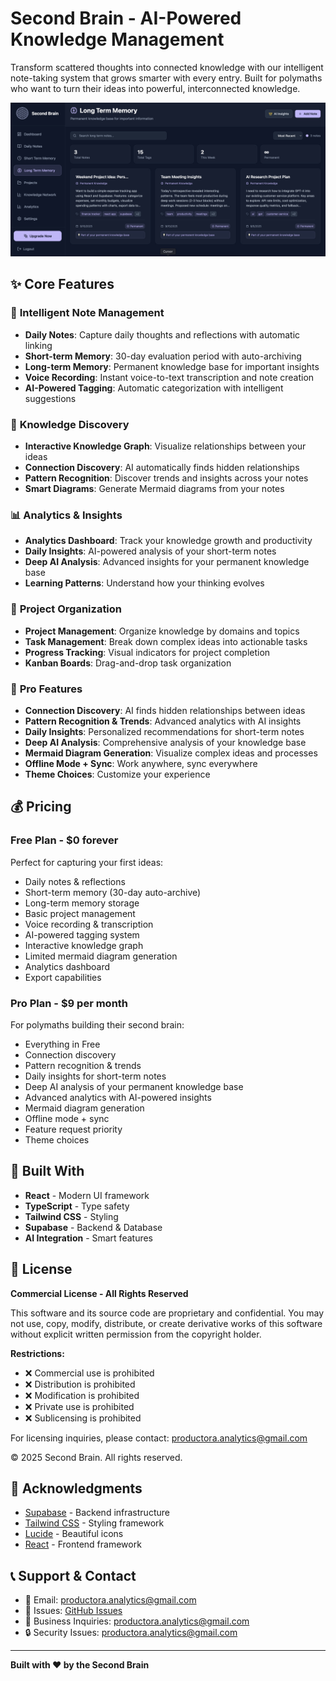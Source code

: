 # Second Brain - AI-Powered Knowledge Management

Transform scattered thoughts into connected knowledge with our intelligent note-taking system that grows smarter with every entry. Built for polymaths who want to turn their ideas into powerful, interconnected knowledge.

![Second Brain Dashboard](public/dashboard.png)

## ✨ Core Features

### 📝 **Intelligent Note Management**
- **Daily Notes**: Capture daily thoughts and reflections with automatic linking
- **Short-term Memory**: 30-day evaluation period with auto-archiving
- **Long-term Memory**: Permanent knowledge base for important insights
- **Voice Recording**: Instant voice-to-text transcription and note creation
- **AI-Powered Tagging**: Automatic categorization with intelligent suggestions

### 🔗 **Knowledge Discovery**
- **Interactive Knowledge Graph**: Visualize relationships between your ideas
- **Connection Discovery**: AI automatically finds hidden relationships
- **Pattern Recognition**: Discover trends and insights across your notes
- **Smart Diagrams**: Generate Mermaid diagrams from your notes

### 📊 **Analytics & Insights**
- **Analytics Dashboard**: Track your knowledge growth and productivity
- **Daily Insights**: AI-powered analysis of your short-term notes
- **Deep AI Analysis**: Advanced insights for your permanent knowledge base
- **Learning Patterns**: Understand how your thinking evolves

### 🎯 **Project Organization**
- **Project Management**: Organize knowledge by domains and topics
- **Task Management**: Break down complex ideas into actionable tasks
- **Progress Tracking**: Visual indicators for project completion
- **Kanban Boards**: Drag-and-drop task organization

### 💎 **Pro Features**
- **Connection Discovery**: AI finds hidden relationships between ideas
- **Pattern Recognition & Trends**: Advanced analytics with AI insights
- **Daily Insights**: Personalized recommendations for short-term notes
- **Deep AI Analysis**: Comprehensive analysis of your knowledge base
- **Mermaid Diagram Generation**: Visualize complex ideas and processes
- **Offline Mode + Sync**: Work anywhere, sync everywhere
- **Theme Choices**: Customize your experience


## 💰 Pricing

### Free Plan - $0 forever
Perfect for capturing your first ideas:
- Daily notes & reflections
- Short-term memory (30-day auto-archive)
- Long-term memory storage
- Basic project management
- Voice recording & transcription
- AI-powered tagging system
- Interactive knowledge graph
- Limited mermaid diagram generation
- Analytics dashboard
- Export capabilities

### Pro Plan - $9 per month
For polymaths building their second brain:
- Everything in Free
- Connection discovery
- Pattern recognition & trends
- Daily insights for short-term notes
- Deep AI analysis of your permanent knowledge base
- Advanced analytics with AI-powered insights
- Mermaid diagram generation
- Offline mode + sync
- Feature request priority
- Theme choices



## 🔧 Built With

- **React** - Modern UI framework
- **TypeScript** - Type safety
- **Tailwind CSS** - Styling
- **Supabase** - Backend & Database
- **AI Integration** - Smart features


## 📄 License

**Commercial License - All Rights Reserved**

This software and its source code are proprietary and confidential. You may not use, copy, modify, distribute, or create derivative works of this software without explicit written permission from the copyright holder.

**Restrictions:**
- ❌ Commercial use is prohibited
- ❌ Distribution is prohibited  
- ❌ Modification is prohibited
- ❌ Private use is prohibited
- ❌ Sublicensing is prohibited

For licensing inquiries, please contact: productora.analytics@gmail.com

© 2025 Second Brain. All rights reserved.

## 🙏 Acknowledgments

- [Supabase](https://supabase.com) - Backend infrastructure
- [Tailwind CSS](https://tailwindcss.com) - Styling framework
- [Lucide](https://lucide.dev) - Beautiful icons
- [React](https://react.dev) - Frontend framework

## 📞 Support & Contact

- 📧 Email: productora.analytics@gmail.com
- 🐛 Issues: [GitHub Issues](https://github.com/yourusername/second-brain/issues)
- 💼 Business Inquiries: productora.analytics@gmail.com
- 🔒 Security Issues: productora.analytics@gmail.com

---

**Built with ❤️ by the Second Brain**